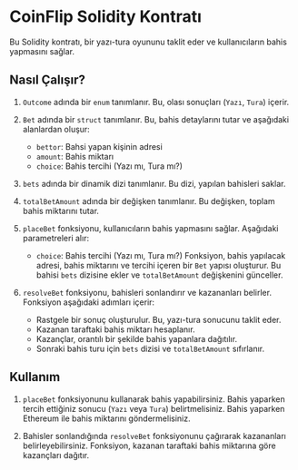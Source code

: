 # CoinFlip Solidity Kontratı

Bu Solidity kontratı, bir yazı-tura oyununu taklit eder ve kullanıcıların bahis yapmasını sağlar.

## Nasıl Çalışır?

1. `Outcome` adında bir `enum` tanımlanır. Bu, olası sonuçları (`Yazı`, `Tura`) içerir.

2. `Bet` adında bir `struct` tanımlanır. Bu, bahis detaylarını tutar ve aşağıdaki alanlardan oluşur:
   - `bettor`: Bahsi yapan kişinin adresi
   - `amount`: Bahis miktarı
   - `choice`: Bahis tercihi (Yazı mı, Tura mı?)

3. `bets` adında bir dinamik dizi tanımlanır. Bu dizi, yapılan bahisleri saklar.

4. `totalBetAmount` adında bir değişken tanımlanır. Bu değişken, toplam bahis miktarını tutar.

5. `placeBet` fonksiyonu, kullanıcıların bahis yapmasını sağlar. Aşağıdaki parametreleri alır:
   - `choice`: Bahis tercihi (Yazı mı, Tura mı?)
   Fonksiyon, bahis yapılacak adresi, bahis miktarını ve tercihi içeren bir `Bet` yapısı oluşturur. Bu bahisi `bets` dizisine ekler ve `totalBetAmount` değişkenini günceller.

6. `resolveBet` fonksiyonu, bahisleri sonlandırır ve kazananları belirler. Fonksiyon aşağıdaki adımları içerir:
   - Rastgele bir sonuç oluşturulur. Bu, yazı-tura sonucunu taklit eder.
   - Kazanan taraftaki bahis miktarı hesaplanır.
   - Kazançlar, orantılı bir şekilde bahis yapanlara dağıtılır.
   - Sonraki bahis turu için `bets` dizisi ve `totalBetAmount` sıfırlanır.

## Kullanım

1. `placeBet` fonksiyonunu kullanarak bahis yapabilirsiniz. Bahis yaparken tercih ettiğiniz sonucu (`Yazı` veya `Tura`) belirtmelisiniz. Bahis yaparken Ethereum ile bahis miktarını göndermelisiniz.

2. Bahisler sonlandığında `resolveBet` fonksiyonunu çağırarak kazananları belirleyebilirsiniz. Fonksiyon, kazanan taraftaki bahis miktarına göre kazançları dağıtır.
